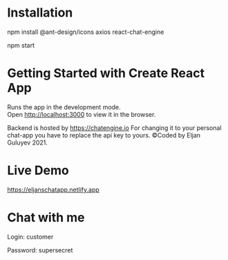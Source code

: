 # Installation 
npm install @ant-design/icons axios react-chat-engine

npm start
# Getting Started with Create React App

Runs the app in the development mode.\
Open [http://localhost:3000](http://localhost:3000) to view it in the browser.

Backend is hosted by  https://chatengine.io
For changing it to your personal chat-app you have to replace the api key to yours.
©Coded by Eljan Guluyev 2021.
# Live Demo

https://eljanschatapp.netlify.app

# Chat with me


Login: customer


Password: supersecret


